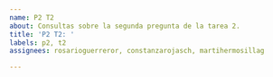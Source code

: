 ```yaml
---
name: P2 T2
about: Consultas sobre la segunda pregunta de la tarea 2.
title: 'P2 T2: '
labels: p2, t2
assignees: rosarioguerreror, constanzarojasch, martihermosillag

---
```



